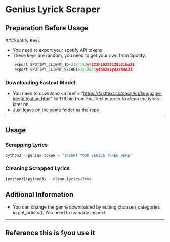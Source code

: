 # Genius Lyrick Scraper



## Preparation Before Usage

###Spotify Keys
- You need to export your spotify API tokens
- These keys are random, you need to get your own from Spotify.
```python
	export SPOTIPY_CLIENT_ID=2387193yh123h19283120p31ho23
	export SPOTIPY_CLIENT_SECRET=3214823y4p9283y423h4o23
```

### Downloading Fastext Model
- You need to download <a href = "https://fasttext.cc/docs/en/language-identification.html" lid.176.bin</a> from FastText in order to clean the lyrics later on.
- Just leave on the same folder as the repo

---

## Usage

### Scrapping Lyrics

```python
python3 --genius-token = "INSERT YOUR GENIUS TOKEN HERE"
```

### Cleaning Scrapped Lyrics

```python
[python3](python3) --clean-lyrics=True
```


## Aditional Information

- You can change the genre downloaded by editing choosen_categories in get_artists(). You need to manualy inspect

---

## Reference this is fyou use it
